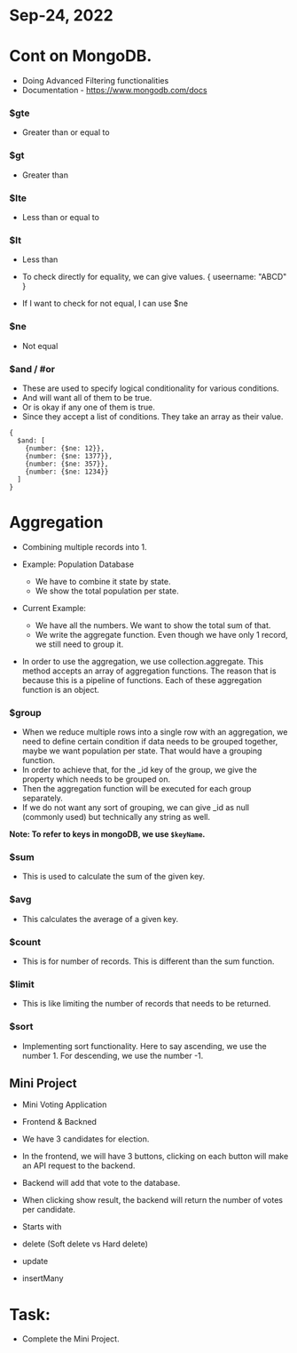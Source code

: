 # Sep-24, 2022

# Cont on MongoDB.
- Doing Advanced Filtering functionalities
- Documentation - https://www.mongodb.com/docs

### $gte
- Greater than or equal to

### $gt
- Greater than

### $lte
- Less than or equal to

### $lt
- Less than

- To check directly for equality, we can give values.
{
  useername: "ABCD"
}
- If I want to check for not equal, I can use $ne

### $ne
- Not equal

### $and / #or
- These are used to specify logical conditionality for various conditions.
- And will want all of them to be true.
- Or is okay if any one of them is true.
- Since they accept a list of conditions. They take an array as their value.
```
{
  $and: [
    {number: {$ne: 12}},
    {number: {$ne: 1377}},
    {number: {$ne: 357}},
    {number: {$ne: 1234}}
  ]
}
```

# Aggregation
- Combining multiple records into 1.
- Example: Population Database
  - We have to combine it state by state.
  - We show the total population per state.
- Current Example:
  - We have all the numbers. We want to show the total sum of that.
  - We write the aggregate function. Even though we have only 1 record, we still need to group it.

- In order to use the aggregation, we use collection.aggregate. This method accepts an array of aggregation functions. The reason that is because this is a pipeline of functions. Each of these aggregation function is an object.

### $group
- When we reduce multiple rows into a single row with an aggregation, we need to define certain condition if data needs to be grouped together, maybe we want population per state. That would have a grouping function.
- In order to achieve that, for the _id key of the group, we give the property which needs to be grouped on.
- Then the aggregation function will be executed for each group separately.
- If we do not want any sort of grouping, we can give _id as null (commonly used) but technically any string as well.

**Note: To refer to keys in mongoDB, we use `$keyName`.**

### $sum
- This is used to calculate the sum of the given key.

### $avg
- This calculates the average of a given key.

### $count
- This is for number of records. This is different than the sum function.

### $limit
- This is like limiting the number of records that needs to be returned.

### $sort
- Implementing sort functionality. Here to say ascending, we use the number 1. For descending, we use the number -1.

## Mini Project
- Mini Voting Application
- Frontend & Backned
- We have 3 candidates for election.
- In the frontend, we will have 3 buttons, clicking on each button will make an API request to the backend.
- Backend will add that vote to the database.
- When clicking show result, the backend will return the number of votes per candidate.

- Starts with
- delete (Soft delete vs Hard delete)
- update
- insertMany

# Task:
- Complete the Mini Project.